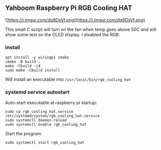 ## Yahboom Raspberry Pi RGB Cooling HAT

![https://i.imgur.com/dq8DsVf.png](https://i.imgur.com/dq8DsVf.png)

This small C script will turn on the fan when temp goes above 50C and will 
show some text on the OLED display. I disabled the RGB.

### install

```
apt install -y wiringpi cmake
cmake -B build .
make -Cbuild -j4
sudo make -Cbuild install
```

Will install an executable into `/usr/local/bin/rgb_cooling_hat`

### systemd service autostart

Auto-start executable at raspberry pi startup:

```
sudo cp rgb_cooling_hat.service /etc/systemd/system/rgb_cooling_hat.service
sudo systemctl daemon-reload
sudo systemctl enable rgb_cooling_hat
```

Start the program:

```
sudo systemctl start rgb_cooling_hat
```

